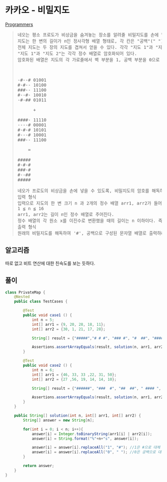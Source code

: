 # 카카오 - 비밀지도
[Programmers](https://school.programmers.co.kr/learn/courses/30/lessons/17681)

> <pre>
> 네오는 평소 프로도가 비상금을 숨겨놓는 장소를 알려줄 비밀지도를 손에 넣었다. 그런데 이 비밀지도는 숫자로 암호화되어 있어 위치를 확인하기 위해서는 암호를 해독해야 한다. 다행히 지도 암호를 해독할 방법을 적어놓은 메모도 함께 발견했다.
> 지도는 한 변의 길이가 n인 정사각형 배열 형태로, 각 칸은 "공백"(" ") 또는 "벽"("#") 두 종류로 이루어져 있다.
> 전체 지도는 두 장의 지도를 겹쳐서 얻을 수 있다. 각각 "지도 1"과 "지도 2"라고 하자. 지도 1 또는 지도 2 중 어느 하나라도 벽인 부분은 전체 지도에서도 벽이다. 지도 1과 지도 2에서 모두 공백인 부분은 전체 지도에서도 공백이다.
> "지도 1"과 "지도 2"는 각각 정수 배열로 암호화되어 있다.
> 암호화된 배열은 지도의 각 가로줄에서 벽 부분을 1, 공백 부분을 0으로 부호화했을 때 얻어지는 이진수에 해당하는 값의 배열이다.
> 
> 
> 
> -#--# 01001
> #-#-- 10100
> ###-- 11100
> #--#- 10010
> -#-## 01011
> 
>  		+
> 
> ####- 11110
> ----# 00001
> #-#-# 10101
> #---# 10001
> ###-- 11100
> 
>  	  =
> 
> #####
> #-#-#
> ###-#
> #--##
> #####
> 
> 네오가 프로도의 비상금을 손에 넣을 수 있도록, 비밀지도의 암호를 해독하는 작업을 도와줄 프로그램을 작성하라.
> 입력 형식
> 입력으로 지도의 한 변 크기 n 과 2개의 정수 배열 arr1, arr2가 들어온다.
> 1 ≦ n ≦ 16
> arr1, arr2는 길이 n인 정수 배열로 주어진다.
> 정수 배열의 각 원소 x를 이진수로 변환했을 때의 길이는 n 이하이다. 즉, 0 ≦ x ≦ 2n - 1을 만족한다.
> 출력 형식
> 원래의 비밀지도를 해독하여 '#', 공백으로 구성된 문자열 배열로 출력하라.
> </pre>


## 알고리즘 
따로 없고 비트 연산에 대한 친숙도를 보는 듯하다.


## 풀이

```java
class PrivateMap {
    @Nested
    public class TestCases {

        @Test
        public void case1 () {
            int n = 5;
            int[] arr1 = {9, 20, 28, 18, 11};
            int[] arr2 = {30, 1, 21, 17, 28};

            String[] result = {"#####","# # #", "### #", "#  ##", "#####"};

            Assertions.assertArrayEquals(result, solution(n, arr1, arr2));
        }

        @Test
        public void case2 () {
            int n = 6;
            int[] arr1 = {46, 33, 33 ,22, 31, 50};
            int[] arr2 = {27 ,56, 19, 14, 14, 10};

            String[] result = {"######", "###  #", "##  ##", " #### ", " #####", "### # "};

            Assertions.assertArrayEquals(result, solution(n, arr1, arr2));
        }
    }

    public String[] solution(int n, int[] arr1, int[] arr2) {
        String[] answer = new String[n];

        for(int i = 0; i < n; i++){
            answer[i] = Integer.toBinaryString(arr1[i] | arr2[i]);
            answer[i] = String.format("%"+n+"s", answer[i]);

            answer[i] = answer[i].replaceAll("1", "#"); //1은 #으로 대체
            answer[i] = answer[i].replaceAll("0", " "); //0은 공백으로 대체
        }

        return answer;
    }
}
```